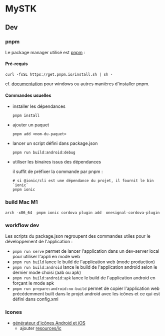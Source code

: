 # MySTK

## Dev

### pnpm

Le package manager utilisé est [pnpm][why pnpm] :

#### Pré-requis

```shell
curl -fsSL https://get.pnpm.io/install.sh | sh -
```

cf. [documentation][install pnpm] pour windows ou autres manières d'installer pnpm.

[why pnpm]: https://pnpm.io/motivation
[install pnpm]: https://pnpm.io/installation#on-posix-systems

#### Commandes usuelles

- installer les dépendances  

  ```shell
  pnpm install
  ```
  
- ajouter un paquet

  ```shell
  pnpm add <nom-du-paquet>
  ```

- lancer un script défini dans package.json

  ```shell
  pnpm run build:android:debug
  ```

- utiliser les binaires issus des dépendances

  il suffit de préfixer la commande par pnpm :

  ```shell
  # si @ionic/cli est une dépendance du projet, il fournit le bin `ionic`
  pnpm ionic 
  ```
  
### build Mac M1 
```
arch -x86_64  pnpm ionic cordova plugin add  onesignal-cordova-plugin
```

### workflow dev

Les scripts du package.json regroupent des commandes utiles pour le développement de l'application : 

- `pnpm run serve` permet de lancer l'application dans un dev-server local pour utiliser l'appli en mode web
- `pnpm run build` lance le build de l'application web (mode production)
- `pnpm run build:android` lance le build de l'application android selon le dernier mode choisi (aab ou apk)
- `pnpm run build:android:apk` lance le build de l'application android en forçant le mode apk
- `pnpm run prepare:android:no-build` permet de copier l'application web précédemment built dans le projet android avec les icônes et ce qui est défini dans config.xml

### Icones

- [générateur d'icônes Android et iOS][iconKitchen icon]
  - ajouter [resources/ic][ic-logo-svg]

[iconKitchen icon]: https://icon.kitchen/i/H4sIAAAAAAAAA1WQwUrEMBCG32W8dmFtXaQ9ugcRFYTtTWSZNmkaNmlikipl2Xd3Jl1BL23zZeab6X%2BGLzSzjNCcQWA4taO0EpoUZllAp9rF0wlUQKHllKCAxAUCmgFNpJJB7Y32GBILoqQXCDngbLhW924igEIce2ctCy7ccrVqi0pSWacOI2YSP2cderPCvTMuELy52%2B7KWmT2%2BLsITev5%2FvZfQUYlo6qq7uuKEE6KfM2m3ubRb7SMnhT3J%2BeJl7sCglYjKfN351Jy9nowclg59frY6sQqeF0O7TOpfXwg0Z%2FxPj7lP17T8%2FEFFzdzJCNdDtrICTlcyuVol5hOnIZ1Yjac%2FzutKoLTLNIu0vNbdiw1uGxickHCx%2BUHTDmhga8BAAA%3D
[ic-logo-svg]: ./resources/ic-logo%20mySTK.svg
